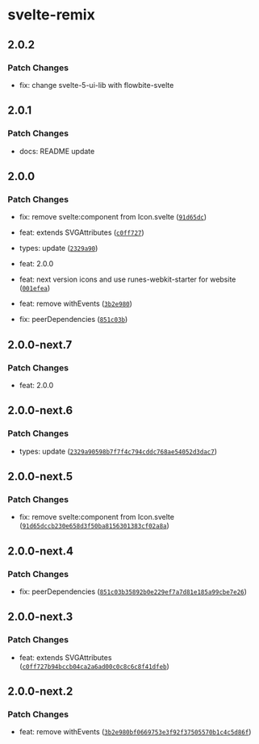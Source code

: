 # svelte-remix

## 2.0.2

### Patch Changes

- fix: change svelte-5-ui-lib with flowbite-svelte

## 2.0.1

### Patch Changes

- docs: README update

## 2.0.0

### Patch Changes

- fix: remove svelte:component from Icon.svelte ([`91d65dc`](https://github.com/shinokada/svelte-remix/commit/91d65dccb230e658d3f50ba8156301383cf02a8a))

- feat: extends SVGAttributes<SVGElement> ([`c0ff727`](https://github.com/shinokada/svelte-remix/commit/c0ff727b94bccb04ca2a6ad00c0c8c6c8f41dfeb))

- types: update ([`2329a90`](https://github.com/shinokada/svelte-remix/commit/2329a90598b7f7f4c794cddc768ae54052d3dac7))

- feat: 2.0.0

- feat: next version icons and use runes-webkit-starter for website ([`001efea`](https://github.com/shinokada/svelte-remix/commit/001efeadc44b8eab05d88cd6bd6c5cb4acd76e39))

- feat: remove withEvents ([`3b2e980`](https://github.com/shinokada/svelte-remix/commit/3b2e980bf0669753e3f92f37505570b1c4c5d86f))

- fix: peerDependencies ([`851c03b`](https://github.com/shinokada/svelte-remix/commit/851c03b35892b0e229ef7a7d81e185a99cbe7e26))

## 2.0.0-next.7

### Patch Changes

- feat: 2.0.0

## 2.0.0-next.6

### Patch Changes

- types: update ([`2329a90598b7f7f4c794cddc768ae54052d3dac7`](https://github.com/shinokada/svelte-remix/commit/2329a90598b7f7f4c794cddc768ae54052d3dac7))

## 2.0.0-next.5

### Patch Changes

- fix: remove svelte:component from Icon.svelte ([`91d65dccb230e658d3f50ba8156301383cf02a8a`](https://github.com/shinokada/svelte-remix/commit/91d65dccb230e658d3f50ba8156301383cf02a8a))

## 2.0.0-next.4

### Patch Changes

- fix: peerDependencies ([`851c03b35892b0e229ef7a7d81e185a99cbe7e26`](https://github.com/shinokada/svelte-remix/commit/851c03b35892b0e229ef7a7d81e185a99cbe7e26))

## 2.0.0-next.3

### Patch Changes

- feat: extends SVGAttributes<SVGElement> ([`c0ff727b94bccb04ca2a6ad00c0c8c6c8f41dfeb`](https://github.com/shinokada/svelte-remix/commit/c0ff727b94bccb04ca2a6ad00c0c8c6c8f41dfeb))

## 2.0.0-next.2

### Patch Changes

- feat: remove withEvents ([`3b2e980bf0669753e3f92f37505570b1c4c5d86f`](https://github.com/shinokada/svelte-remix/commit/3b2e980bf0669753e3f92f37505570b1c4c5d86f))
